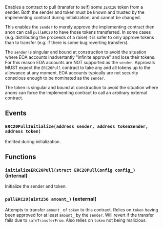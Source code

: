 Enables a contract to pull (transfer to self) some `IERC20` token
from a sender. Both the sender and token must be known and trusted by the
implementing contract during initialization, and cannot be changed.

This enables the `sender` to merely approve the implementing contract then
anon can call `pullERC20` to have those tokens transferred. In some cases
(e.g. distributing the proceeds of a raise) it is safer to only approve
tokens than to transfer (e.g. if there is some bug reverting transfers).

The `sender` is singular and bound at construction to avoid the situation
where EOA accounts inadvertantly "infinite approve" and lose their tokens.
For this reason EOA accounts are NOT supported as the `sender`. Approvals
MUST expect the `ERC20Pull` contract to take any and all tokens up to the
allowance at any moment. EOA accounts typically are not security conscious
enough to be nominated as the `sender`.

The token is singular and bound at construction to avoid the situation
where anons can force the implementing contract to call an arbitrary
external contract.



## Events
### `ERC20PullInitialize(address sender, address tokenSender, address token)`

Emitted during initialization.





## Functions
### `initializeERC20Pull(struct ERC20PullConfig config_)` (internal)

Initialize the sender and token.




### `pullERC20(uint256 amount_)` (external)

Attempts to transfer `amount_` of `token` to this contract.
Relies on `token` having been approved for at least `amount_` by the
`sender`. Will revert if the transfer fails due to `safeTransferFrom`.
Also relies on `token` not being malicious.




